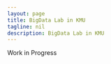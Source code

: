 ```yaml
---
layout: page
title: BigData Lab in KMU
tagline: nil
description: BigData Lab in KMU
---
```

Work in Progress
